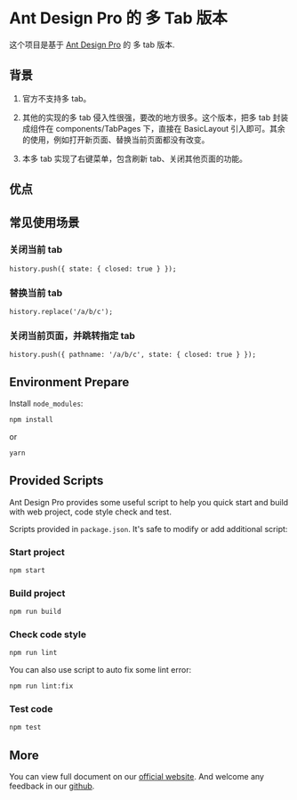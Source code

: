 # Ant Design Pro 的 多 Tab 版本

这个项目是基于 [Ant Design Pro](https://pro.ant.design) 的 多 tab 版本.

## 背景

1. 官方不支持多 tab。

2. 其他的实现的多 tab 侵入性很强，要改的地方很多。这个版本，把多 tab 封装成组件在 components/TabPages 下，直接在 BasicLayout 引入即可。其余的使用，例如打开新页面、替换当前页面都没有改变。

3. 本多 tab 实现了右键菜单，包含刷新 tab、关闭其他页面的功能。

## 优点

## 常见使用场景

### 关闭当前 tab

```tsx
history.push({ state: { closed: true } });
```

### 替换当前 tab

```tsx
history.replace('/a/b/c');
```

### 关闭当前页面，并跳转指定 tab

```tsx
history.push({ pathname: '/a/b/c', state: { closed: true } });
```

## Environment Prepare

Install `node_modules`:

```bash
npm install
```

or

```bash
yarn
```

## Provided Scripts

Ant Design Pro provides some useful script to help you quick start and build with web project, code style check and test.

Scripts provided in `package.json`. It's safe to modify or add additional script:

### Start project

```bash
npm start
```

### Build project

```bash
npm run build
```

### Check code style

```bash
npm run lint
```

You can also use script to auto fix some lint error:

```bash
npm run lint:fix
```

### Test code

```bash
npm test
```

## More

You can view full document on our [official website](https://pro.ant.design). And welcome any feedback in our [github](https://github.com/ant-design/ant-design-pro).
